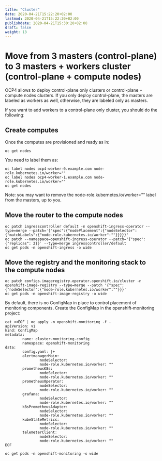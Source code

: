 ```yaml
---
title: "Cluster"
date: 2020-04-21T15:22:20+02:00
lastmod: 2020-04-21T15:22:20+02:00
publishdate: 2020-04-21T15:30:20+02:00
draft: false
weight: 13
---
```


# Move from 3 masters (control-plane) to 3 masters + workers cluster (control-plane + compute nodes)
OCP4 allows to deploy control-plane only clusters or control-plane + compute nodes clusters. If you only deploy control-plane, the masters are labeled as workers as well, otherwise, they are labeled only as masters.

If you want to add workers to a control-plane only cluster, you should do the following:

## Create computes

Once the computes are provisioned and ready as in:

```
oc get nodes
```

You need to label them as:
```
oc label nodes ocp4-worker-0.example.com node-role.kubernetes.io/worker="" 
oc label nodes ocp4-worker-1.example.com node-role.kubernetes.io/worker=""
oc get nodes
```
Note: you may want to remove the node-role.kubernetes.io/worker="" label from the masters, up to you.

## Move the router to the compute nodes

```	
oc patch ingresscontroller default -n openshift-ingress-operator --type=merge --patch='{"spec":{"nodePlacement":{"nodeSelector": {"matchLabels":{"node-role.kubernetes.io/worker":""}}}}}'
oc patch --namespace=openshift-ingress-operator --patch='{"spec": {"replicas": 2}}' --type=merge ingresscontroller/default
oc get pods -n openshift-ingress -o wide
```

## Move the registry and the monitoring stack to the compute nodes

```
oc patch configs.imageregistry.operator.openshift.io/cluster -n openshift-image-registry --type=merge --patch '{"spec":{"nodeSelector":{"node-role.kubernetes.io/worker":""}}}'
oc get pods -n openshift-image-registry -o wide
```

By default, there is no ConfigMap in place to control placement of monitoring components. Create the ConfigMap in the openshift-monitoring project:

```
cat <<EOF | oc apply -n openshift-monitoring -f -
apiVersion: v1
kind: ConfigMap
metadata:
		name: cluster-monitoring-config
		namespace: openshift-monitoring
data:
		config.yaml: |+
		alertmanagerMain:
				nodeSelector:
				node-role.kubernetes.io/worker: ""
		prometheusK8s:
				nodeSelector:
				node-role.kubernetes.io/worker: ""
		prometheusOperator:
				nodeSelector:
				node-role.kubernetes.io/worker: ""
		grafana:
				nodeSelector:
				node-role.kubernetes.io/worker: ""
		k8sPrometheusAdapter:
				nodeSelector:
				node-role.kubernetes.io/worker: ""
		kubeStateMetrics:
				nodeSelector:
				node-role.kubernetes.io/worker: ""
		telemeterClient:
				nodeSelector:
				node-role.kubernetes.io/worker: ""
EOF

oc get pods -n openshift-monitoring -o wide
```
